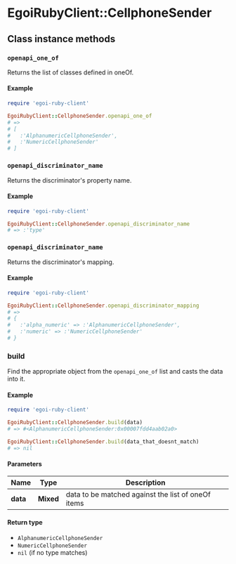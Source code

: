 # EgoiRubyClient::CellphoneSender

## Class instance methods

### `openapi_one_of`

Returns the list of classes defined in oneOf.

#### Example

```ruby
require 'egoi-ruby-client'

EgoiRubyClient::CellphoneSender.openapi_one_of
# =>
# [
#   :'AlphanumericCellphoneSender',
#   :'NumericCellphoneSender'
# ]
```

### `openapi_discriminator_name`

Returns the discriminator's property name.

#### Example

```ruby
require 'egoi-ruby-client'

EgoiRubyClient::CellphoneSender.openapi_discriminator_name
# => :'type'
```

### `openapi_discriminator_name`

Returns the discriminator's mapping.

#### Example

```ruby
require 'egoi-ruby-client'

EgoiRubyClient::CellphoneSender.openapi_discriminator_mapping
# =>
# {
#   :'alpha_numeric' => :'AlphanumericCellphoneSender',
#   :'numeric' => :'NumericCellphoneSender'
# }
```

### build

Find the appropriate object from the `openapi_one_of` list and casts the data into it.

#### Example

```ruby
require 'egoi-ruby-client'

EgoiRubyClient::CellphoneSender.build(data)
# => #<AlphanumericCellphoneSender:0x00007fdd4aab02a0>

EgoiRubyClient::CellphoneSender.build(data_that_doesnt_match)
# => nil
```

#### Parameters

| Name | Type | Description |
| ---- | ---- | ----------- |
| **data** | **Mixed** | data to be matched against the list of oneOf items |

#### Return type

- `AlphanumericCellphoneSender`
- `NumericCellphoneSender`
- `nil` (if no type matches)

